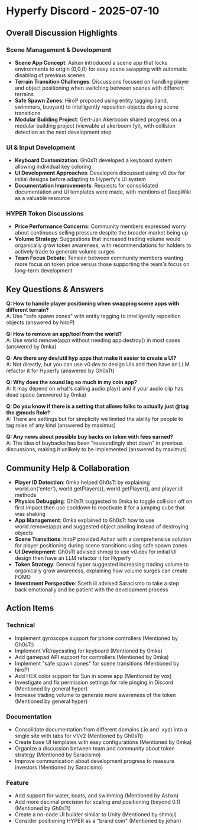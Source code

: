 # Hyperfy Discord - 2025-07-10

## Overall Discussion Highlights

### Scene Management & Development
- **Scene App Concept**: Ashxn introduced a scene app that locks environments to origin (0,0,0) for easy scene swapping with automatic disabling of previous scenes
- **Terrain Transition Challenges**: Discussions focused on handling player and object positioning when switching between scenes with different terrains
- **Safe Spawn Zones**: HiroP proposed using entity tagging (land, swimmers, buoyant) to intelligently reposition objects during scene transitions
- **Modular Building Project**: Gert-Jan Akerboom shared progress on a modular building project (viewable at akerboom.fyi), with collision detection as the next development step

### UI & Input Development
- **Keyboard Customization**: Gh0sTt developed a keyboard system allowing individual key coloring
- **UI Development Approaches**: Developers discussed using v0.dev for initial designs before adapting to Hyperfy's UI system
- **Documentation Improvements**: Requests for consolidated documentation and UI templates were made, with mentions of DeepWiki as a valuable resource

### HYPER Token Discussions
- **Price Performance Concerns**: Community members expressed worry about continuous selling pressure despite the broader market being up
- **Volume Strategy**: Suggestions that increased trading volume would organically grow token awareness, with recommendations for holders to actively trade to generate volume surges
- **Team Focus Debate**: Tension between community members wanting more focus on token price versus those supporting the team's focus on long-term development

## Key Questions & Answers

**Q: How to handle player positioning when swapping scene apps with different terrain?**  
A: Use "safe spawn zones" with entity tagging to intelligently reposition objects (answered by hiroP)

**Q: How to remove an app/tool from the world?**  
A: Use world.remove(app) without needing app.destroy() in most cases (answered by 0mka)

**Q: Are there any dev/util hyp apps that make it easier to create a UI?**  
A: Not directly, but you can use v0.dev to design UIs and then have an LLM refactor it for Hyperfy (answered by Gh0sTt)

**Q: Why does the sound lag so much in my coin app?**  
A: It may depend on what's calling audio.play() and if your audio clip has dead space (answered by 0mka)

**Q: Do you know if there is a setting that allows folks to actually just @tag the @mods Role?**  
A: There are settings but for simplicity we limited the ability for people to tag roles of any kind (answered by maximus)

**Q: Any news about possible buy backs on token with fees earned?**  
A: The idea of buybacks has been "resoundingly shot down" in previous discussions, making it unlikely to be implemented (answered by maximus)

## Community Help & Collaboration

- **Player ID Detection**: 0mka helped Gh0sTt by explaining world.on('enter'), world.getPlayers(), world.getPlayer(), and player.id methods
- **Physics Debugging**: Gh0sTt suggested to 0mka to toggle collision off on first impact then use cooldown to reactivate it for a jumping cube that was shaking
- **App Management**: 0mka explained to Gh0sTt how to use world.remove(app) and suggested object pooling instead of destroying objects
- **Scene Transitions**: hiroP provided Ashxn with a comprehensive solution for player positioning during scene transitions using safe spawn zones
- **UI Development**: Gh0sTt advised shmoji to use v0.dev for initial UI design then have an LLM refactor it for Hyperfy
- **Token Strategy**: General hyper suggested increasing trading volume to organically grow awareness, explaining how volume surges can create FOMO
- **Investment Perspective**: Sceth iii advised Saracismo to take a step back emotionally and be patient with the development process

## Action Items

### Technical
- Implement gyroscope support for phone controllers (Mentioned by Gh0sTt)
- Implement VR/raycasting for keyboard (Mentioned by 0mka)
- Add gamepad API support for controllers (Mentioned by 0mka)
- Implement "safe spawn zones" for scene transitions (Mentioned by hiroP)
- Add HEX color support for Sun in scene app (Mentioned by vox)
- Investigate and fix permission settings for role pinging in Discord (Mentioned by general hyper)
- Increase trading volume to generate more awareness of the token (Mentioned by general hyper)

### Documentation
- Consolidate documentation from different domains (.io and .xyz) into a single site with tabs for v1/v2 (Mentioned by Gh0sTt)
- Create base UI templates with easy configurations (Mentioned by 0mka)
- Organize a discussion between team and community about token strategy (Mentioned by Saracismo)
- Improve communication about development progress to reassure investors (Mentioned by Saracismo)

### Feature
- Add support for water, boats, and swimming (Mentioned by Ashxn)
- Add more decimal precision for scaling and positioning (beyond 0.1) (Mentioned by Gh0sTt)
- Create a no-code UI builder similar to Unity (Mentioned by shmoji)
- Consider positioning HYPER as a "brand coin" (Mentioned by johan)